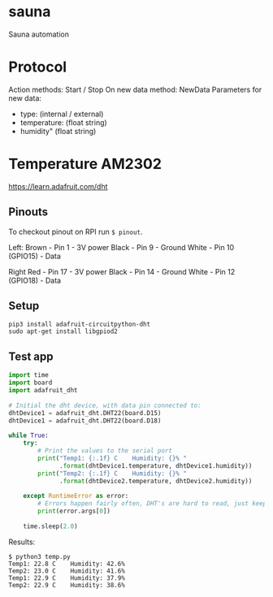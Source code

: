 # sauna
Sauna automation

# Protocol

Action methods: Start / Stop
On new data method: NewData
Parameters for new data:
* type: (internal / external)
* temperature: (float string)
* humidity" (float string)

# Temperature AM2302 

https://learn.adafruit.com/dht

## Pinouts

To checkout pinout on RPI run `$ pinout`.

Left:
Brown - Pin 1 - 3V power
Black - Pin 9 - Ground
White - Pin 10 (GPIO15) - Data

Right
Red - Pin 17 - 3V power
Black - Pin 14 - Ground
White - Pin 12 (GPIO18) - Data

## Setup

```
pip3 install adafruit-circuitpython-dht
sudo apt-get install libgpiod2
```

## Test app

```python
import time
import board
import adafruit_dht
 
# Initial the dht device, with data pin connected to:
dhtDevice1 = adafruit_dht.DHT22(board.D15)
dhtDevice1 = adafruit_dht.DHT22(board.D18)
 
while True:
    try:
        # Print the values to the serial port
        print("Temp1: {:.1f} C    Humidity: {}% "
              .format(dhtDevice1.temperature, dhtDevice1.humidity))
        print("Temp2: {:.1f} C    Humidity: {}% "
              .format(dhtDevice2.temperature, dhtDevice2.humidity))
 
    except RuntimeError as error:
        # Errors happen fairly often, DHT's are hard to read, just keep going
        print(error.args[0])
 
    time.sleep(2.0)
```

Results:
```
$ python3 temp.py
Temp1: 22.8 C    Humidity: 42.6%
Temp2: 23.0 C    Humidity: 41.6%
Temp1: 22.9 C    Humidity: 37.9%
Temp2: 22.9 C    Humidity: 38.6%
```